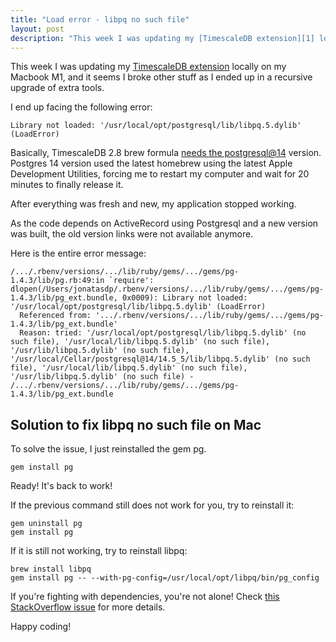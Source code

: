 ```yaml
---
title: "Load error - libpq no such file"
layout: post
description: "This week I was updating my [TimescaleDB extension][1] locally on my Macbook M1, and it seems I broke other stuff as I ended up in a recursive upgrade of ext..."
---
```

This week I was updating my [TimescaleDB extension][1] locally on my Macbook M1, and it seems I broke other stuff as I ended up in a recursive upgrade of extra tools.

I end up facing the following error:

    Library not loaded: '/usr/local/opt/postgresql/lib/libpq.5.dylib' (LoadError)

Basically, TimescaleDB 2.8 brew formula [needs the postgresql@14][2] version.
Postgres 14 version used the latest homebrew using the latest Apple Development Utilities, forcing me to restart my computer and wait for 20 minutes to finally release it.

After everything was fresh and new, my application stopped working.

As the code depends on ActiveRecord using Postgresql and a new version was built, the old version links were not available anymore.

Here is the entire error message:

```
/.../.rbenv/versions/.../lib/ruby/gems/.../gems/pg-1.4.3/lib/pg.rb:49:in `require': dlopen(/Users/jonatasdp/.rbenv/versions/.../lib/ruby/gems/.../gems/pg-1.4.3/lib/pg_ext.bundle, 0x0009): Library not loaded: '/usr/local/opt/postgresql/lib/libpq.5.dylib' (LoadError)
  Referenced from: '.../.rbenv/versions/.../lib/ruby/gems/.../gems/pg-1.4.3/lib/pg_ext.bundle'
  Reason: tried: '/usr/local/opt/postgresql/lib/libpq.5.dylib' (no such file), '/usr/local/lib/libpq.5.dylib' (no such file), '/usr/lib/libpq.5.dylib' (no such file), '/usr/local/Cellar/postgresql@14/14.5_5/lib/libpq.5.dylib' (no such file), '/usr/local/lib/libpq.5.dylib' (no such file), '/usr/lib/libpq.5.dylib' (no such file) - /.../.rbenv/versions/.../lib/ruby/gems/.../gems/pg-1.4.3/lib/pg_ext.bundle
```

## Solution to fix libpq no such file on Mac

To solve the issue, I just reinstalled the gem pg.

    gem install pg


Ready! It's back to work!

If the previous command still does not work for you, try to reinstall it:

    gem uninstall pg
    gem install pg

If it is still not working, try to reinstall libpq:

    brew install libpq
    gem install pg -- --with-pg-config=/usr/local/opt/libpq/bin/pg_config

If you're fighting with dependencies, you're not alone! Check [this StackOverflow issue][3] for more details.

Happy coding!

[1]: https://github.com/timescale/timescaledb
[2]: https://github.com/timescale/homebrew-tap/pull/24
[3]: https://stackoverflow.com/questions/3116015/how-to-install-postgresqls-pg-gem-on-ubuntu

